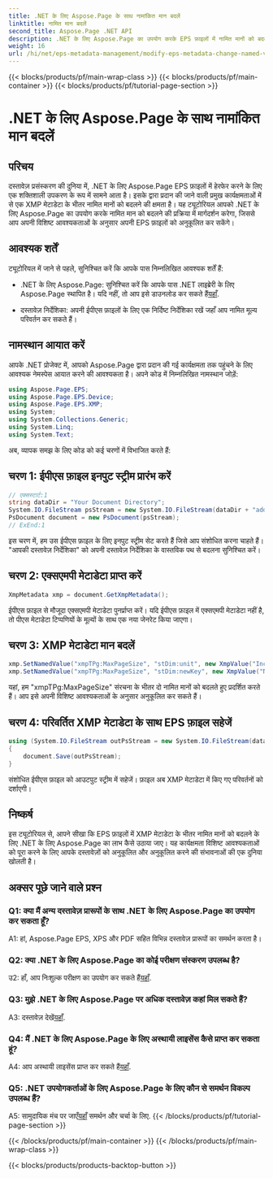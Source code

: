 ```yaml
---
title: .NET के लिए Aspose.Page के साथ नामांकित मान बदलें
linktitle: नामित मान बदलें
second_title: Aspose.Page .NET API
description: .NET के लिए Aspose.Page का उपयोग करके EPS फ़ाइलों में नामित मानों को बदलने का तरीका जानें। अनुकूलित दस्तावेज़ प्रसंस्करण के लिए XMP मेटाडेटा को सहजता से अनुकूलित करें।
weight: 16
url: /hi/net/eps-metadata-management/modify-eps-metadata-change-named-value/
---
```


{{< blocks/products/pf/main-wrap-class >}}
{{< blocks/products/pf/main-container >}}
{{< blocks/products/pf/tutorial-page-section >}}

# .NET के लिए Aspose.Page के साथ नामांकित मान बदलें

## परिचय

दस्तावेज़ प्रसंस्करण की दुनिया में, .NET के लिए Aspose.Page EPS फ़ाइलों में हेरफेर करने के लिए एक शक्तिशाली उपकरण के रूप में सामने आता है। इसके द्वारा प्रदान की जाने वाली प्रमुख कार्यक्षमताओं में से एक XMP मेटाडेटा के भीतर नामित मानों को बदलने की क्षमता है। यह ट्यूटोरियल आपको .NET के लिए Aspose.Page का उपयोग करके नामित मान को बदलने की प्रक्रिया में मार्गदर्शन करेगा, जिससे आप अपनी विशिष्ट आवश्यकताओं के अनुसार अपनी EPS फ़ाइलों को अनुकूलित कर सकेंगे।

## आवश्यक शर्तें

ट्यूटोरियल में जाने से पहले, सुनिश्चित करें कि आपके पास निम्नलिखित आवश्यक शर्तें हैं:

-  .NET के लिए Aspose.Page: सुनिश्चित करें कि आपके पास .NET लाइब्रेरी के लिए Aspose.Page स्थापित है। यदि नहीं, तो आप इसे डाउनलोड कर सकते हैं[यहाँ](https://releases.aspose.com/page/net/).

- दस्तावेज़ निर्देशिका: अपनी ईपीएस फ़ाइलों के लिए एक निर्दिष्ट निर्देशिका रखें जहाँ आप नामित मूल्य परिवर्तन कर सकते हैं।

## नामस्थान आयात करें

आपके .NET प्रोजेक्ट में, आपको Aspose.Page द्वारा प्रदान की गई कार्यक्षमता तक पहुंचने के लिए आवश्यक नेमस्पेस आयात करने की आवश्यकता है। अपने कोड में निम्नलिखित नामस्थान जोड़ें:

```csharp
using Aspose.Page.EPS;
using Aspose.Page.EPS.Device;
using Aspose.Page.EPS.XMP;
using System;
using System.Collections.Generic;
using System.Linq;
using System.Text;
```

अब, व्यापक समझ के लिए कोड को कई चरणों में विभाजित करते हैं:

## चरण 1: ईपीएस फ़ाइल इनपुट स्ट्रीम प्रारंभ करें

```csharp
// एक्सस्टार्ट:1
string dataDir = "Your Document Directory";
System.IO.FileStream psStream = new System.IO.FileStream(dataDir + "add_named_value_input.eps", System.IO.FileMode.Open, System.IO.FileAccess.Read);
PsDocument document = new PsDocument(psStream);
// ExEnd:1
```

इस चरण में, हम उस ईपीएस फ़ाइल के लिए इनपुट स्ट्रीम सेट करते हैं जिसे आप संशोधित करना चाहते हैं। "आपकी दस्तावेज़ निर्देशिका" को अपनी दस्तावेज़ निर्देशिका के वास्तविक पथ से बदलना सुनिश्चित करें।

## चरण 2: एक्सएमपी मेटाडेटा प्राप्त करें

```csharp
XmpMetadata xmp = document.GetXmpMetadata();
```

ईपीएस फ़ाइल से मौजूदा एक्सएमपी मेटाडेटा पुनर्प्राप्त करें। यदि ईपीएस फ़ाइल में एक्सएमपी मेटाडेटा नहीं है, तो पीएस मेटाडेटा टिप्पणियों के मूल्यों के साथ एक नया जेनरेट किया जाएगा।

## चरण 3: XMP मेटाडेटा मान बदलें

```csharp
xmp.SetNamedValue("xmpTPg:MaxPageSize", "stDim:unit", new XmpValue("Inches"));
xmp.SetNamedValue("xmpTPg:MaxPageSize", "stDim:newKey", new XmpValue("NewValue"));
```

यहां, हम "xmpTPg:MaxPageSize" संरचना के भीतर दो नामित मानों को बदलते हुए प्रदर्शित करते हैं। आप इसे अपनी विशिष्ट आवश्यकताओं के अनुसार अनुकूलित कर सकते हैं।

## चरण 4: परिवर्तित XMP मेटाडेटा के साथ EPS फ़ाइल सहेजें

```csharp
using (System.IO.FileStream outPsStream = new System.IO.FileStream(dataDir + "change_named_value_output.eps", System.IO.FileMode.Create, System.IO.FileAccess.Write))
{
    document.Save(outPsStream);
}
```

संशोधित ईपीएस फ़ाइल को आउटपुट स्ट्रीम में सहेजें। फ़ाइल अब XMP मेटाडेटा में किए गए परिवर्तनों को दर्शाएगी।

## निष्कर्ष

इस ट्यूटोरियल से, आपने सीखा कि EPS फ़ाइलों में XMP मेटाडेटा के भीतर नामित मानों को बदलने के लिए .NET के लिए Aspose.Page का लाभ कैसे उठाया जाए। यह कार्यक्षमता विशिष्ट आवश्यकताओं को पूरा करने के लिए आपके दस्तावेज़ों को अनुकूलित और अनुकूलित करने की संभावनाओं की एक दुनिया खोलती है।

## अक्सर पूछे जाने वाले प्रश्न

### Q1: क्या मैं अन्य दस्तावेज़ प्रारूपों के साथ .NET के लिए Aspose.Page का उपयोग कर सकता हूँ?

A1: हां, Aspose.Page EPS, XPS और PDF सहित विभिन्न दस्तावेज़ प्रारूपों का समर्थन करता है।

### Q2: क्या .NET के लिए Aspose.Page का कोई परीक्षण संस्करण उपलब्ध है?

 उ2: हाँ, आप निःशुल्क परीक्षण का उपयोग कर सकते हैं[यहाँ](https://releases.aspose.com/).

### Q3: मुझे .NET के लिए Aspose.Page पर अधिक दस्तावेज़ कहां मिल सकते हैं?

 A3: दस्तावेज़ देखें[यहाँ](https://reference.aspose.com/page/net/).

### Q4: मैं .NET के लिए Aspose.Page के लिए अस्थायी लाइसेंस कैसे प्राप्त कर सकता हूं?

 A4: आप अस्थायी लाइसेंस प्राप्त कर सकते हैं[यहाँ](https://purchase.aspose.com/temporary-license/).

### Q5: .NET उपयोगकर्ताओं के लिए Aspose.Page के लिए कौन से समर्थन विकल्प उपलब्ध हैं?

 A5: सामुदायिक मंच पर जाएँ[यहाँ](https://forum.aspose.com/c/page/39) समर्थन और चर्चा के लिए.
{{< /blocks/products/pf/tutorial-page-section >}}

{{< /blocks/products/pf/main-container >}}
{{< /blocks/products/pf/main-wrap-class >}}

{{< blocks/products/products-backtop-button >}}
